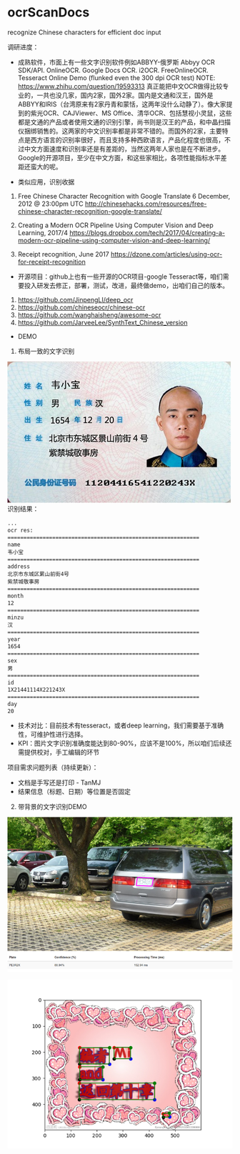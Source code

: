 # ocrScanDocs
recognize Chinese characters for efficient doc input

调研进度：
- 成熟软件，市面上有一些文字识别软件例如ABBYY-俄罗斯
Abbyy OCR SDK/API.
OnlineOCR.
Google Docs OCR.
i2OCR.
FreeOnlineOCR.
Tesseract Online Demo (flunked even the 300 dpi OCR test)
NOTE: https://www.zhihu.com/question/19593313
真正能把中文OCR做得比较专业的，一共也没几家，国内2家，国外2家。国内是文通和汉王，国外是ABBYY和IRIS（台湾原来有2家丹青和蒙恬，这两年没什么动静了）。像大家提到的紫光OCR、CAJViewer、MS Office、清华OCR、包括慧视小灵鼠，这些都是文通的产品或者使用文通的识别引擎，尚书则是汉王的产品，和中晶扫描仪捆绑销售的。这两家的中文识别率都是非常不错的。而国外的2家，主要特点是西方语言的识别率很好，而且支持多种西欧语言，产品化程度也很高，不过中文方面速度和识别率还是有差距的，当然这两年人家也是在不断进步。Google的开源项目，至少在中文方面，和这些家相比，各项性能指标水平差距还蛮大的呢。

- 类似应用，识别收据
1. Free Chinese Character Recognition with Google Translate 6 December, 2012 @ 23:00pm UTC
http://chinesehacks.com/resources/free-chinese-character-recognition-google-translate/

2. Creating a Modern OCR Pipeline Using Computer Vision and Deep Learning, 2017/4
https://blogs.dropbox.com/tech/2017/04/creating-a-modern-ocr-pipeline-using-computer-vision-and-deep-learning/
	
3. Receipt recognition, June 2017
https://dzone.com/articles/using-ocr-for-receipt-recognition


- 开源项目：github上也有一些开源的OCR项目-google Tesseract等，咱们需要投入研发去修正，部署，测试，改进，最终做demo，出咱们自己的版本。
1. https://github.com/JinpengLI/deep_ocr
2. https://github.com/chineseocr/chinese-ocr
3. https://github.com/wanghaisheng/awesome-ocr
4. https://github.com/JarveeLee/SynthText_Chinese_version

- DEMO
1. 布局一致的文字识别


![身份证](https://github.com/jasonzhang079/ocrScanDocs/blob/master/pics/id_card_img.jpg)
识别结果：

```
...
ocr res:
============================================================
name
韦小宝
============================================================
address
北京市东城区累山前街4号
紫禁城敬事房
============================================================
month
12
============================================================
minzu
汉
============================================================
year
1654
============================================================
sex
男
============================================================
id
1X21441114X221243X
============================================================
day
20

```

- 技术对比：目前技术有tesseract，或者deep learning，我们需要基于准确性，可维护性进行选择。
- KPI：图片文字识别准确度能达到80-90%，应该不是100%，所以咱们后续还需提供校对，手工编辑的环节


项目需求问题列表（持续更新）：
- 文档是手写还是打印 - TanMJ
- 结果信息（标题、日期）等位置是否固定

2. 带背景的文字识别DEMO


![车牌](https://github.com/jasonzhang079/ocrScanDocs/blob/master/pics/plateNumber.png)



![明信片](https://github.com/jasonzhang079/ocrScanDocs/blob/master/pics/chineseWithBackground.png)

